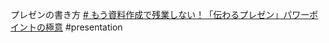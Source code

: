 プレゼンの書き方
[# もう資料作成で残業しない！「伝わるプレゼン」パワーポイントの極意](https://research.lightworks.co.jp/powerpoint01)
#presentation